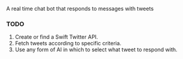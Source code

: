 A real time chat bot that responds to messages with tweets

### TODO
1. Create or find a Swift Twitter API.
2. Fetch tweets according to specific criteria. 
3. Use any form of AI in which to select what tweet to respond with.
